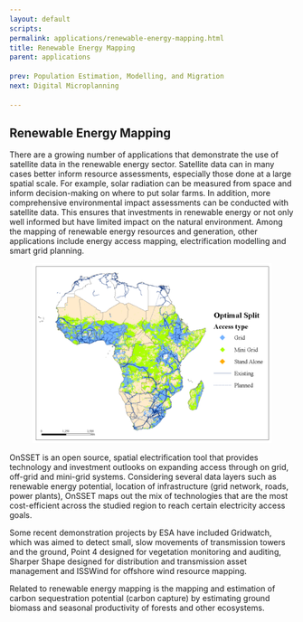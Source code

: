 ```yaml
---
layout: default
scripts:
permalink: applications/renewable-energy-mapping.html
title: Renewable Energy Mapping
parent: applications

prev: Population Estimation, Modelling, and Migration
next: Digital Microplanning 

---
```



## Renewable Energy Mapping

There are a growing number of applications that demonstrate the use of satellite data in the renewable energy sector. Satellite data can in many cases better inform resource assessments, especially those done at a large spatial scale. For example, solar radiation can be measured from space and inform decision-making on where to put solar farms. In addition, more comprehensive environmental impact assessments can be conducted with satellite data. This ensures that investments in renewable energy or not only well informed but have limited impact on the natural environment. Among the mapping of renewable energy resources and generation, other applications include energy access mapping, electrification modelling and smart grid planning. 

<figure class="align-center">
  <img src="/assets/graphics/content/renewable_energy.png" />
</figure>


OnSSET is an open source, spatial electrification tool that provides technology and investment outlooks on expanding access through on grid, off-grid and mini-grid systems. Considering several data layers such as renewable energy potential, location of infrastructure (grid network, roads, power plants), OnSSET maps out the mix of technologies that are the most cost-efficient across the studied region to reach certain electricity access goals.

Some recent demonstration projects by ESA have included Gridwatch, which was aimed to detect small, slow movements of transmission towers and the ground, Point 4 designed for vegetation monitoring and auditing, Sharper Shape designed for distribution and transmission asset management and ISSWind for offshore wind resource mapping.

Related to renewable energy mapping is the mapping and estimation of carbon sequestration potential (carbon capture) by estimating ground biomass and seasonal productivity of forests and other ecosystems. 
